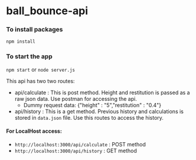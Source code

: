 # ball_bounce-api

### To install packages
`npm install`

### To start the app
`npm start` or `node server.js`

This api has two two routes:
- api/calculate : This is post method. Height and restitution is passed as a raw json data. Use postman for accessing the api.
  - Dummy request data: {"height" : "5","restitution" : "0.4"}
- api/history : This is a get method. Previous history and calculations is stored in `data.json` file. Use this routes to access the history.

#### For LocalHost access:  
- `http://localhost:3000/api/calculate` : POST method
- `http://localhost:3000/api/history` : GET method
